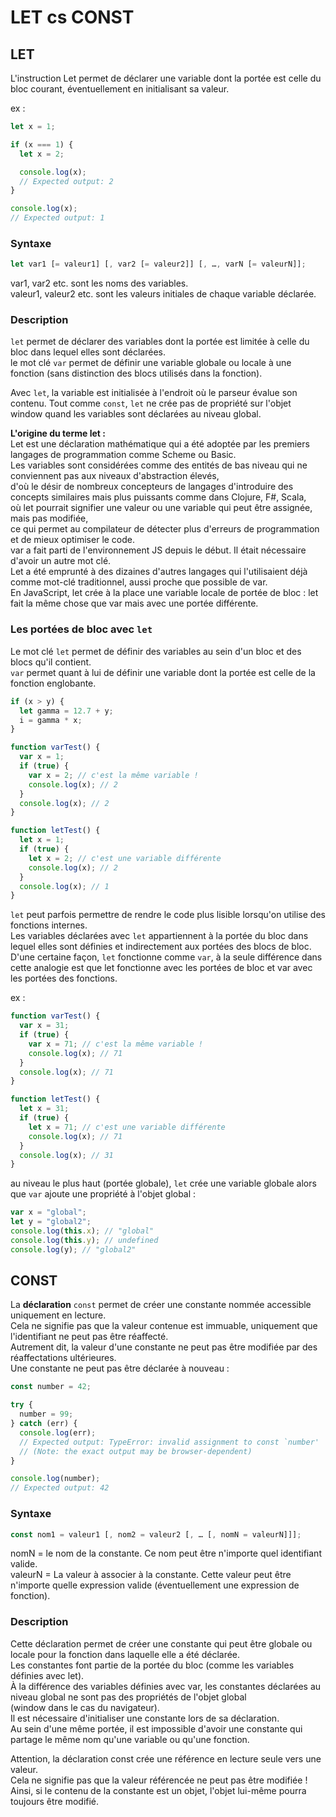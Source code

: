 # LET cs CONST

## LET 

L'instruction Let permet de déclarer une variable dont la portée est celle du bloc courant, éventuellement en initialisant sa valeur.

ex :
```JavaScript
let x = 1;

if (x === 1) {
  let x = 2;

  console.log(x);
  // Expected output: 2
}

console.log(x);
// Expected output: 1
```

### Syntaxe

```JavaScript
let var1 [= valeur1] [, var2 [= valeur2]] [, …, varN [= valeurN]];
```
var1, var2 etc. sont les noms des variables.<br>
valeur1, valeur2 etc. sont les valeurs initiales de chaque variable déclarée.

### Description

`let` permet de déclarer des variables dont la portée est limitée à celle du bloc dans lequel elles sont déclarées.<br>
le mot clé  `var` permet de définir une variable globale ou locale à une fonction (sans distinction des blocs utilisés dans la fonction).<br>

Avec `let`, la variable est initialisée à l'endroit où le parseur évalue son contenu.
Tout comme `const`, `let` ne crée pas de propriété sur l'objet window quand les variables sont déclarées au niveau global.

**L'origine du terme let :**<br>
Let est une déclaration mathématique qui a été adoptée par les premiers langages de programmation comme Scheme ou Basic.<br>
Les variables sont considérées comme des entités de bas niveau qui ne conviennent pas aux niveaux d'abstraction élevés,<br>
d'où le désir de nombreux concepteurs de langages d'introduire des concepts similaires mais plus puissants comme dans Clojure, F#, Scala,<br>
où let pourrait signifier une valeur ou une variable qui peut être assignée, mais pas modifiée,<br> 
ce qui permet au compilateur de détecter plus d'erreurs de programmation et de mieux optimiser le code.<br>
var a fait parti de l'environnement JS depuis le début. Il était nécessaire d'avoir un autre mot clé.<br>
Let a été emprunté à des dizaines d'autres langages qui l'utilisaient déjà comme mot-clé traditionnel, aussi proche que possible de var.<br>
En JavaScript, let crée à la place une variable locale de portée de bloc : let fait la même chose que var mais avec une portée différente.

### Les portées de bloc avec `let`

Le mot clé `let` permet de définir des variables au sein d'un bloc et des blocs qu'il contient.<br>
`var` permet quant à lui de définir une variable dont la portée est celle de la fonction englobante.<br>

```JavaScript
if (x > y) {
  let gamma = 12.7 + y;
  i = gamma * x;
}

function varTest() {
  var x = 1;
  if (true) {
    var x = 2; // c'est la même variable !
    console.log(x); // 2
  }
  console.log(x); // 2
}

function letTest() {
  let x = 1;
  if (true) {
    let x = 2; // c'est une variable différente
    console.log(x); // 2
  }
  console.log(x); // 1
}
```

`let` peut parfois permettre de rendre le code plus lisible lorsqu'on utilise des fonctions internes.<br>
Les variables déclarées avec `let` appartiennent à la portée du bloc dans lequel elles sont définies et indirectement aux portées des blocs de bloc.<br>
D'une certaine façon, `let` fonctionne comme `var`, à la seule différence dans cette analogie est que let fonctionne avec les portées de bloc et var avec les portées des fonctions.<br>

ex :
```JavaScript
function varTest() {
  var x = 31;
  if (true) {
    var x = 71; // c'est la même variable !
    console.log(x); // 71
  }
  console.log(x); // 71
}

function letTest() {
  let x = 31;
  if (true) {
    let x = 71; // c'est une variable différente
    console.log(x); // 71
  }
  console.log(x); // 31
}
```

au niveau le plus haut (portée globale), `let` crée une variable globale alors que `var` ajoute une propriété à l'objet global :
```JavaScript
var x = "global";
let y = "global2";
console.log(this.x); // "global"
console.log(this.y); // undefined
console.log(y); // "global2"
```

## CONST

La **déclaration** `const` permet de créer une constante nommée accessible uniquement en lecture.<br>
Cela ne signifie pas que la valeur contenue est immuable, uniquement que l'identifiant ne peut pas être réaffecté.<br>
Autrement dit, la valeur d'une constante ne peut pas être modifiée par des réaffectations ultérieures.<br>
Une constante ne peut pas être déclarée à nouveau :
```JavaScript
const number = 42;

try {
  number = 99;
} catch (err) {
  console.log(err);
  // Expected output: TypeError: invalid assignment to const `number'
  // (Note: the exact output may be browser-dependent)
}

console.log(number);
// Expected output: 42
```

### Syntaxe

```JavaScript
const nom1 = valeur1 [, nom2 = valeur2 [, … [, nomN = valeurN]]];
```

nomN = le nom de la constante. Ce nom peut être n'importe quel identifiant valide.<br>
valeurN = La valeur à associer à la constante. Cette valeur peut être n'importe quelle expression valide (éventuellement une expression de fonction).<br>

### Description

Cette déclaration permet de créer une constante qui peut être globale ou locale pour la fonction dans laquelle elle a été déclarée.<br> 
Les constantes font partie de la portée du bloc (comme les variables définies avec let).<br> 
À la différence des variables définies avec var, les constantes déclarées au niveau global ne sont pas des propriétés de l'objet global<br> 
(window dans le cas du navigateur).<br> 
Il est nécessaire d'initialiser une constante lors de sa déclaration.<br> 
Au sein d'une même portée, il est impossible d'avoir une constante qui partage le même nom qu'une variable ou qu'une fonction.

Attention, la déclaration const crée une référence en lecture seule vers une valeur.<br> 
Cela ne signifie pas que la valeur référencée ne peut pas être modifiée !<br> 
Ainsi, si le contenu de la constante est un objet, l'objet lui-même pourra toujours être modifié.

